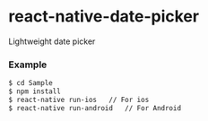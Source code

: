 # react-native-date-picker
Lightweight date picker

### Example
```sh
$ cd Sample
$ npm install
$ react-native run-ios   // For ios
$ react-native run-android   // For Android
```

